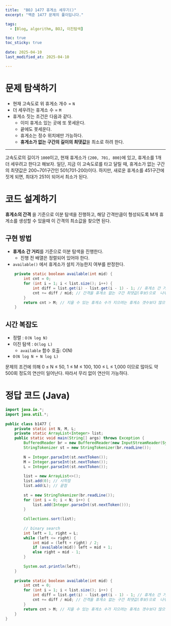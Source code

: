 ```yaml
---
title:  "BOJ 1477 휴게소 세우기()"
excerpt: "백준 1477 문제의 풀이입니다."

tags:
  - [Blog, algorithm, BOJ, 이진탐색]

toc: true
toc_sticky: true
 
date: 2025-04-10
last_modified_at: 2025-04-10

---
```


# 문제 탐색하기

- 현재 고속도로 위 휴게소 개수 = `N`
- 더 세우려는 휴게소 수 = `M`
- 휴게소 짓는 조건은 다음과 같다.
	- 이미 휴게소 있는 곳에 또 못세운다.
	- 끝에도 못세운다.
	- 휴게소는 정수 위치에만 가능하다.
	- **휴게소가 없는 구간의 길이의 최댓값**을 최소로 하려 한다.

---

고속도로의 길이가 `1000`이고, 현재 휴게소가 `{200, 701, 800}`에 있고, 휴게소를 1개 더 세우려고 한다고 해보자. 일단, 지금 이 고속도로를 타고 달릴 때, 휴게소가 없는 구간의 최댓값은 200~701구간인 501(701-200)이다. 하지만, 새로운 휴게소를 451구간에 짓게 되면, 최대가 251이 되어서 최소가 된다.

# 코드 설계하기

**휴게소의 간격** 을 기준으로 이분 탐색을 진행하고, 해당 간격만큼이 형성되도록 M개 휴게소를 생성할 수 있을때 이 간격의 최소값을 찾으면 된다.

## 구현 방법

- **휴게소 간 거리**를 기준으로 이분 탐색을 진행한다.
	- 진행 전 배열은 정렬되어 있어야 한다.
- `available()` 에서 휴게소가 설치 가능한지 여부를 판정한다.

```java
	private static boolean available(int mid) {  
        int cnt = 0;  
        for (int i = 1; i < list.size(); i++) {  
            int diff = list.get(i) - list.get(i - 1) - 1; // 휴게소 간 거리  
            cnt += diff / mid; // 간격을 휴게소 없는 구간 최댓값(후보)으로  나누면 들어갈 수 있는 휴게소 수  
        }  
        return cnt > M; // 지을 수 있는 휴게소 수가 지으려는 휴게소 갯수보다 많으면 참  
    } 
```


## 시간 복잡도

- 정렬 : `O(N log N)`
- 이진 탐색 : `O(log L)`
	- `available` 함수 호출: O(N)
- `O(N log N + N log L)`

문제의 조건에 의해 0 ≤ N ≤ 50, 1 ≤ M ≤ 100, 100 ≤ L ≤ 1,000 이므로
많아도 약 500회 정도의 연산이 일어난다. 따라서 무리 없이 연산이 가능하다.

# 정답 코드 (Java)

```java
import java.io.*;  
import java.util.*;  
  
public class b1477 {  
    private static int N, M, L;  
    private static ArrayList<Integer> list;  
    public static void main(String[] args) throws Exception {  
        BufferedReader br = new BufferedReader(new InputStreamReader(System.in));  
        StringTokenizer st = new StringTokenizer(br.readLine());  
  
        N = Integer.parseInt(st.nextToken());  
        M = Integer.parseInt(st.nextToken());  
        L = Integer.parseInt(st.nextToken());  
  
        list = new ArrayList<>();  
        list.add(0); // 시작점  
        list.add(L); // 끝점  
  
        st = new StringTokenizer(br.readLine());  
        for (int i = 0; i < N; i++) {  
            list.add(Integer.parseInt(st.nextToken()));  
        }  
  
        Collections.sort(list);  
  
        // binary search  
        int left = 1, right = L;  
        while (left <= right) {  
            int mid = (left + right) / 2;  
            if (available(mid)) left = mid + 1;  
            else right = mid - 1;  
        }  
  
        System.out.println(left);  
    }  
  
    private static boolean available(int mid) {  
        int cnt = 0;  
        for (int i = 1; i < list.size(); i++) {  
            int diff = list.get(i) - list.get(i - 1) - 1; // 휴게소 간 거리  
            cnt += diff / mid; // 간격을 휴게소 없는 구간 최댓값(후보)으로  나누면 들어갈 수 있는 휴게소 수  
        }  
        return cnt > M; // 지을 수 있는 휴게소 수가 지으려는 휴게소 갯수보다 많으면 참  
    }  
}
```

